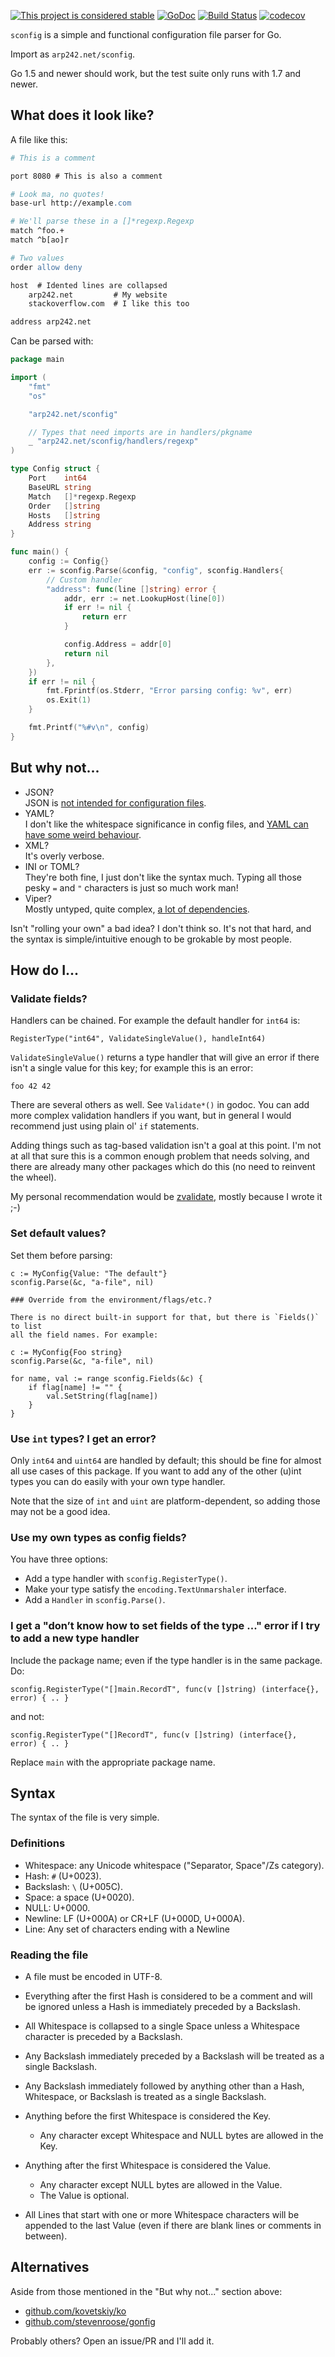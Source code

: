 [![This project is considered stable](https://img.shields.io/badge/Status-stable-green.svg)](https://arp242.net/status/stable)
[![GoDoc](https://godoc.org/arp242.net/sconfig?status.svg)](https://godoc.org/arp242.net/sconfig)
[![Build Status](https://travis-ci.org/arp242/sconfig.svg?branch=master)](https://travis-ci.org/arp242/sconfig)
[![codecov](https://codecov.io/gh/arp242/sconfig/branch/master/graph/badge.svg)](https://codecov.io/gh/arp242/sconfig)

`sconfig` is a simple and functional configuration file parser for Go.

Import as `arp242.net/sconfig`.

Go 1.5 and newer should work, but the test suite only runs with 1.7 and newer.

What does it look like?
-----------------------

A file like this:

```apache
# This is a comment

port 8080 # This is also a comment

# Look ma, no quotes!
base-url http://example.com

# We'll parse these in a []*regexp.Regexp
match ^foo.+
match ^b[ao]r

# Two values
order allow deny

host  # Idented lines are collapsed
    arp242.net         # My website
    stackoverflow.com  # I like this too

address arp242.net
```

Can be parsed with:

```go
package main

import (
    "fmt"
    "os"

    "arp242.net/sconfig"

    // Types that need imports are in handlers/pkgname
    _ "arp242.net/sconfig/handlers/regexp"
)

type Config struct {
    Port    int64
    BaseURL string
    Match   []*regexp.Regexp
    Order   []string
    Hosts   []string
    Address string
}

func main() {
    config := Config{}
    err := sconfig.Parse(&config, "config", sconfig.Handlers{
        // Custom handler
        "address": func(line []string) error {
            addr, err := net.LookupHost(line[0])
            if err != nil {
                return err
            }

            config.Address = addr[0]
            return nil
        },
    })
    if err != nil {
        fmt.Fprintf(os.Stderr, "Error parsing config: %v", err)
        os.Exit(1)
    }

    fmt.Printf("%#v\n", config)
}
```

But why not...
--------------

- JSON?<br>
  JSON is [not intended for configuration files][json].
- YAML?<br>
  I don't like the whitespace significance in config files, and [YAML can have
  some weird behaviour][yaml].
- XML?<br>
  It's overly verbose.
- INI or TOML?<br>
  They're both fine, I just don't like the syntax much. Typing all those pesky
  `=` and `"` characters is just so much work man!
- Viper?<br>
  Mostly untyped, quite complex, [a lot of
  dependencies](https://godoc.org/github.com/spf13/viper?import-graph).

Isn't "rolling your own" a bad idea? I don't think so. It's not that hard, and
the syntax is simple/intuitive enough to be grokable by most people.

How do I...
-----------

### Validate fields?

Handlers can be chained. For example the default handler for `int64` is:

    RegisterType("int64", ValidateSingleValue(), handleInt64)

`ValidateSingleValue()` returns a type handler that will give an error if there
isn't a single value for this key; for example this is an error:

    foo 42 42

There are several others as well. See `Validate*()` in godoc. You can add more
complex validation handlers if you want, but in general I would recommend just
using plain ol' `if` statements.

Adding things such as tag-based validation isn't a goal at this point. I'm not
at all that sure this is a common enough problem that needs solving, and there
are already many other packages which do this (no need to reinvent the wheel).

My personal recommendation would be [zvalidate][zvalidate], mostly because I
wrote it ;-)

### Set default values?

Set them before parsing:

    c := MyConfig{Value: "The default"}
    sconfig.Parse(&c, "a-file", nil)

    ### Override from the environment/flags/etc.?

    There is no direct built-in support for that, but there is `Fields()` to list
    all the field names. For example:

    c := MyConfig{Foo string}
    sconfig.Parse(&c, "a-file", nil)

    for name, val := range sconfig.Fields(&c) {
        if flag[name] != "" {
            val.SetString(flag[name])
        }
    }

### Use `int` types? I get an error?

Only `int64` and `uint64` are handled by default; this should be fine for almost
all use cases of this package. If you want to add any of the other (u)int types
you can do easily with your own type handler.

Note that the size of `int` and `uint` are platform-dependent, so adding those
may not be a good idea.

### Use my own types as config fields?

You have three options:

- Add a type handler with `sconfig.RegisterType()`.
- Make your type satisfy the `encoding.TextUnmarshaler` interface.
- Add a `Handler` in `sconfig.Parse()`.

### I get a "don’t know how to set fields of the type ..." error if I try to add a new type handler

Include the package name; even if the type handler is in the same package. Do:

    sconfig.RegisterType("[]main.RecordT", func(v []string) (interface{}, error) { .. }

and not:

    sconfig.RegisterType("[]RecordT", func(v []string) (interface{}, error) { .. }

Replace `main` with the appropriate package name.

Syntax
------

The syntax of the file is very simple.

### Definitions

- Whitespace: any Unicode whitespace ("Separator, Space"/Zs category).
- Hash: `#` (U+0023).
- Backslash: `\` (U+005C).
- Space: a space (U+0020).
- NULL: U+0000.
- Newline: LF (U+000A) or CR+LF (U+000D, U+000A).
- Line: Any set of characters ending with a Newline

### Reading the file

- A file must be encoded in UTF-8.

- Everything after the first Hash is considered to be a comment and will be
  ignored unless a Hash is immediately preceded by a Backslash.

- All Whitespace is collapsed to a single Space unless a Whitespace character is
  preceded by a Backslash.

- Any Backslash immediately preceded by a Backslash will be treated as a single
  Backslash.

- Any Backslash immediately followed by anything other than a Hash, Whitespace,
  or Backslash is treated as a single Backslash.

- Anything before the first Whitespace is considered the Key.

  - Any character except Whitespace and NULL bytes are allowed in the Key.

- Anything after the first Whitespace is considered the Value.

  - Any character except NULL bytes are allowed in the Value.
  - The Value is optional.

- All Lines that start with one or more Whitespace characters will be appended
  to the last Value (even if there are blank lines or comments in between).

Alternatives
------------

Aside from those mentioned in the "But why not..." section above:

- [github.com/kovetskiy/ko](https://github.com/kovetskiy/ko)
- [github.com/stevenroose/gonfig](https://github.com/stevenroose/gonfig)

Probably others? Open an issue/PR and I'll add it.


[json]: http://www.arp242.net/json-config.html
[yaml]: http://www.arp242.net/yaml-config.html
[zvalidate]: https://github.com/zgoat/zvalidate

